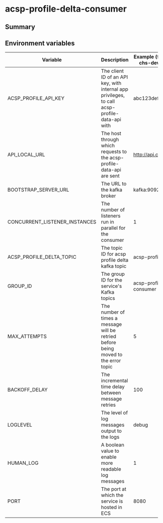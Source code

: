 # acsp-profile-delta-consumer

## Summary

## Environment variables

| Variable                      | Description                                                                                   | Example (from docker-chs-development) |
|-------------------------------|-----------------------------------------------------------------------------------------------|-------------------------------------|
| ACSP_PROFILE_API_KEY          | The client ID of an API key, with internal app privileges, to call acsp-profile-data-api with | abc123def456ghi789                  |
| API_LOCAL_URL                 | The host through which requests to the acsp-profile-data-api are sent                         | http://api.chs.local:4001           |
| BOOTSTRAP_SERVER_URL          | The URL to the kafka broker                                                                   | kafka:9092                          |
| CONCURRENT_LISTENER_INSTANCES | The number of listeners run in parallel for the consumer                                      | 1                                   |
| ACSP_PROFILE_DELTA_TOPIC      | The topic ID for acsp profile delta kafka topic                                               | acsp-profile-delta                  |
| GROUP_ID                      | The group ID for the service's Kafka topics                                                   | acsp-profile-delta-consumer       |
| MAX_ATTEMPTS                  | The number of times a message will be retried before being moved to the error topic           | 5                                   |
| BACKOFF_DELAY                 | The incremental time delay between message retries                                            | 100                                 |
| LOGLEVEL                      | The level of log messages output to the logs                                                  | debug                               |
| HUMAN_LOG                     | A boolean value to enable more readable log messages                                          | 1                                   |
| PORT                          | The port at which the service is hosted in ECS                                                | 8080                                |
